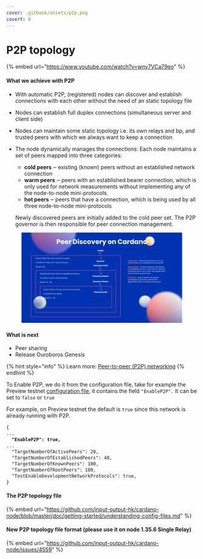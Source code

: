 ```yaml
---
cover: .gitbook/assets/p2p.png
coverY: 0
---
```


# P2P topology

{% embed url="https://www.youtube.com/watch?v=wnv7VCa79eo" %}

#### What we achieve with P2P

* With automatic P2P, (registered) nodes can discover and establish connections with each other without the need of an static topology file
* Nodes can establish full duplex  connections (simultaneous server and client side)
* Nodes can maintain some static topology i.e. its own relays and bp, and trusted peers with which we always want to keep a connection
*   The node dynamically manages the connections:  Each node maintains a set of peers mapped into three categories:

    * **cold peers** ‒ existing (known) peers without an established network connection
    * **warm peers** ‒ peers with an established bearer connection, which is only used for network measurements without implementing any of the node-to-node mini-protocols.
    * **hot peers** ‒ peers that have a connection, which is being used by all three node-to-node mini-protocols

    Newly discovered peers are initially added to the cold peer set. The P2P governor is then responsible for peer connection management.

<figure><img src=".gitbook/assets/peer-discovery (1).jpeg" alt=""><figcaption></figcaption></figure>

#### What is next

* Peer sharing&#x20;
* Release Ouroboros Genesis

{% hint style="info" %}
Learn more: [Peer-to-peer (P2P) networking](https://docs.cardano.org/explore-cardano/cardano-network/p2p-networking)
{% endhint %}

To Enable P2P, we do it from the configuration file, take for example the Preview testnet [configuration file](https://book.world.dev.cardano.org/environments/preview/config.json), it contains the field  `"EnableP2P".` It can be set to `false` or `true`

For example, on Preview testnet the default is `true` since this network is already running with P2P.&#x20;

<pre><code>{
...
<strong>  "EnableP2P": true,
</strong>...
  "TargetNumberOfActivePeers": 20,
  "TargetNumberOfEstablishedPeers": 40,
  "TargetNumberOfKnownPeers": 100,
  "TargetNumberOfRootPeers": 100,
  "TestEnableDevelopmentNetworkProtocols": true,
}
</code></pre>

#### The P2P topology file&#x20;

{% embed url="https://github.com/input-output-hk/cardano-node/blob/master/doc/getting-started/understanding-config-files.md" %}

#### New P2P topology file format (please use it on node 1.35.6 Single Relay)

{% embed url="https://github.com/input-output-hk/cardano-node/issues/4559" %}
